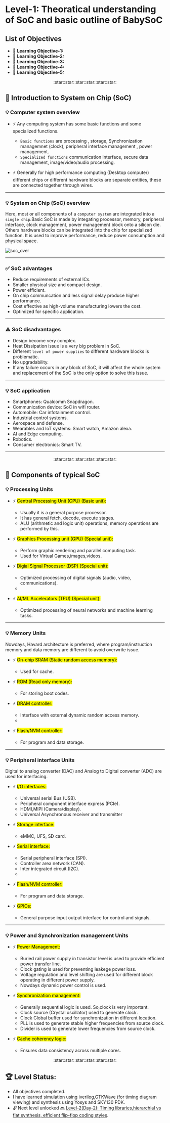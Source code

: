 # Level-1: Theoratical understanding of SoC and basic outline of BabySoC

## List of Objectives

- :book: <b>Learning Objective-1:</b> []()
- :book: <b>Learning Objective-2:</b> []()
- :book: <b>Learning Objective-3:</b> []()
- :book: <b>Learning Objective-4:</b> []()
- :book: <b>Learning Objective-5:</b> []()



 <div align="center">:star::star::star::star::star::star:</div> 
 
## :book: Introduction to System on Chip (SoC) 

### :bulb: Computer system overview
   - :zap: Any computing system has some basic functions and some specialized functions.
      - `Basic functions` are processing , storage, Synchronization managemnet (clock), peripheral interface management , power management.
      - `Specialized functions` communication interface, secure data management, image/video/audio processing.

   - :zap: Generally for high performance computing (Desktop computer) different chips or different hardware blocks are separate entities, these are connected together through wires.
---

### :bulb: System on Chip (SoC) overview

  Here, most or all components of a `computer system`  are integrated into a `single chip`.Basic SoC is made by integating processor, memory, peripheral interface, clock management, power management block onto a silicon die. Others hardware blocks can be integrated into the chip for specialized function. It is used to improve performance, reduce power consumption and physical space. 
  
   ![soc_over](Level_1/images/soc_over.png)

---
### :white_check_mark: SoC advantages
   - Reduce requirements of external ICs.
   - Smaller physical size and compact design.
   - Power efficient.
   - On chip communcation and less signal delay produce higher performance.
   - Cost effective as high-volume manufacturing lowers the cost.
   - Optimized for specific application.
---
### :warning: SoC disadvantages
   - Design become very complex.
   - Heat Dissipation issue is a very big problem in SoC.
   - Different `level of power supplies` to different hardware blocks is problematic.
   - No upgradability.
   - If any failure occurs in any block of SoC, it will affect the whole system and replacement of the SoC is the only option to solve this issue.
---
### :bulb: SoC application
   - Smartphones: Qualcomm Snapdragon.
   - Communication device: SoC in wifi router.
   - Automobile: Car infotainment control.
   - Industrial control systems.
   - Aerospace and defense.
   - Wearables and IoT systems: Smart watch, Amazon alexa.
   - AI and Edge computing.
   - Robotics.
   - Consumer electronics: Smart TV.
    
---

  <div align="center">:star::star::star::star::star::star:</div> 

## :book: Components of typical SoC

### :bulb: Processing Units
   - :zap: <mark>Central Processing Unit (CPU) (Basic unit):</mark>
      - Usually it is a general purpose processor.
      - It has general fetch, decode, execute stages.
      - ALU (arithmetic and logic unit) operations, memory operations are performed by this.
        
   - :zap: <mark>Graphics Processing unit (GPU) (Special unit):</mark>
      - Perform graphic rendering and parallel computing task.
      - Used for Virtual Games,images,videos.
        
   - :zap: <mark>Digial Signal Processor (DSP) (Special unit):</mark>
      - Optimized processing of digital signals (audio, video, communications).
      - 
   - :zap: <mark>AI/ML Accelerators (TPU) (Special unit):</mark>
      - Optimized processing of neural networks and machine learning tasks.
        
---

### :bulb: Memory Units
 Nowdays, Havard architecture is preferred, where program/instruction memory and data memory are different to avoid overwrite issue.
   - :zap: <mark>On-chip SRAM (Static random access memory):</mark>
     - Used for cache.
     
   - :zap: <mark>ROM (Read only memory):
      - For storing boot codes.
      
   - :zap: <mark>DRAM controller:</mark>
      - Interface with external dynamic random access memory.
      - 
   - :zap: <mark>Flash/NVM controller:</mark>
      - For program and data storage.
---

### :bulb: Peripheral interface Units
 Digital to analog converter (DAC) and Analog to Digital converter (ADC) are used for interfacing.
 
   - :zap: <mark>I/O interfaces:</mark>
     - Universal serial Bus (USB).
     - Peripheral component interface express (PCIe).
     - HDMI,MIPI (Camera/display).
     - Universal Asynchronous  receiver and transmitter
   - :zap: <mark>Storage interface:</mark>
      - eMMC, UFS, SD card.
      
   - :zap: <mark>Serial interface:</mark>
      - Serial peripheral interface (SPI).
      - Controller area network (CAN).
      - Inter integrated circuit (I2C).
      - 
   - :zap: <mark>Flash/NVM controller:</mark>
      - For program and data storage.

   - :zap: <mark>GPIOs:</mark>
      - General purpose input output interface for control and signals.

---

### :bulb: Power and Synchronization management Units
 
   - :zap: <mark>Power Management:</mark>
     - Buried rail power supply in transistor level is used to provide efficient power transfer line.
     - Clock gating is used for preventing leakege power loss.
     - Voltage regulation and level shifting are used for different block operating in different power supply.
     - Nowdays dynamic power control is used.
     
   - :zap: <mark>Synchronization management:</mark>
      - Generally sequential logic is used. So,clock is very important.
      - Clock source (Crystal oscillator) used to generate clock.
      - Clock Global buffer used for synchronization in different location.
      - PLL is used to generate stable higher frequencies from source clock.
      - Divider is used to generate lower frequencies from source clock.

   - :zap: <mark>Cache coherency logic:</mark>
      - Ensures data consistency across multiple cores.

      
   <div align="center">:star::star::star::star::star::star:</div> 
   
## :trophy: Level Status: 

- All objectives completed.
- I have learned simulation using iverilog,GTKWave (for timing diagram viewing) and synthesis using Yosys and SKY130 PDK.
- 🔓 Next level unlocked 🔜 [Level-2(Day-2): Timing libraries,hierarchial vs flat synthesis, efficient flip-flop coding styles](../Level_2/readme.md).



